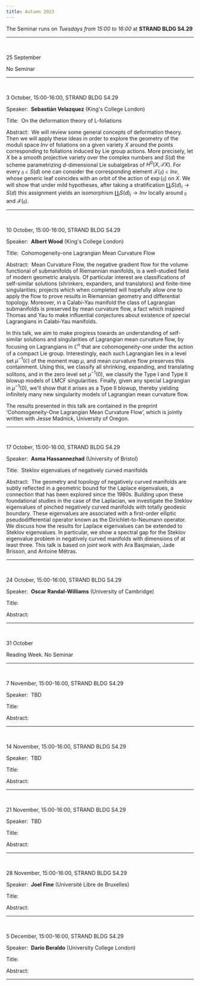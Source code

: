```yaml
---
title: Autumn 2023
---
```



The Seminar runs on *Tuesdays from 15:00 to 16:00* at **STRAND BLDG S4.29**



----------------------------------------------------------------
<br />

25 September

No Seminar

---------------------------------------------------------
<br />

3 October, 15:00-16:00, STRAND BLDG S4.29

Speaker:&nbsp; **Sebastián Velazquez** (King's College London)

Title:&nbsp;  On the deformation theory of L-foliations

Abstract:&nbsp;  We will review some general concepts of deformation theory. Then we will apply these ideas in order to explore the geometry of the moduli space $Inv$ of foliations on a given variety $X$  around the points corresponding to foliations induced by Lie group actions.  More precisely, let $X$ be a smooth projective variety over the complex numbers and $S(d)$ the scheme parametrizing $d$-dimensional Lie subalgebras of $H^0(X,\mathcal{T} X)$.  For every $\mathfrak{g} \in S(d)$ one can consider the corresponding element $\mathcal{F}(\mathfrak{g})\in Inv$, whose generic leaf coincides with an orbit of the action of $\exp(\mathfrak{g})$ on $X$. We will show that under mild hypotheses, after taking a stratification $\coprod_i S(d)_i\to S(d)$ this assignment yields an isomorphism $\coprod_i S(d)_i\to Inv$ locally around $\mathfrak{g}$ and $\mathcal{F}(\mathfrak{g})$.


-----------------------------------------------------------
<br />

10 October, 15:00-16:00, STRAND BLDG S4.29

Speaker:&nbsp; **Albert Wood** (King's College London)

Title:&nbsp; Cohomogeneity-one Lagrangian Mean Curvature Flow

Abstract:&nbsp; Mean Curvature Flow, the negative gradient flow for the volume functional of submanifolds of Riemannian manifolds, is a well-studied field of modern geometric analysis. Of particular interest are classifications of self-similar solutions (shrinkers, expanders, and translators) and finite-time singularities; projects which when completed will hopefully allow one to apply the flow to prove results in Riemannian geometry and differential topology. Moreover, in a Calabi-Yau manifold the class of Lagrangian submanifolds is preserved by mean curvature flow, a fact which inspired Thomas and Yau to make influential conjectures about existence of special Lagrangians in Calabi-Yau manifolds.

In this talk, we aim to make progress towards an understanding of self-similar solutions and singularities of Lagrangian mean curvature flow, by focusing on Lagrangians in $\mathbb{C}^n$ that are cohomogeneity-one under the action of a compact Lie group. Interestingly, each such Lagrangian lies in a level set $\mu^{-1}(c)$ of the moment map $\mu$, and mean curvature flow preserves this containment.  Using this, we classify all shrinking, expanding, and translating solitons, and in the zero level set $\mu^{-1}(0)$, we classify the Type I and Type II blowup models of LMCF singularities. Finally, given any special Lagrangian in $\mu^{-1}(0)$, we'll show that it arises as a Type II blowup, thereby yielding infinitely many new singularity models of Lagrangian mean curvature flow.

The results presented in this talk are contained in the preprint ‘Cohomogeneity-One Lagrangian Mean Curvature Flow’, which is jointly written with Jesse Madnick, University of Oregon. 

-----------------------------------------------------------
<br />

17 October, 15:00-16:00, STRAND BLDG S4.29

Speaker:&nbsp; **Asma Hassannezhad** (University of Bristol)

Title:&nbsp; Steklov eigenvalues of negatively curved manifolds

Abstract:&nbsp; The geometry and topology of negatively curved manifolds are subtly reflected in a geometric bound for the Laplace eigenvalues, a connection that has been explored since the 1980s. Building upon these foundational studies in the case of the Laplacian, we investigate the Steklov eigenvalues of pinched negatively curved manifolds with totally geodesic boundary. These eigenvalues are associated with a first-order elliptic pseudodifferential operator known as the Dirichlet-to-Neumann operator. We discuss how the results for Laplace eigenvalues can be extended to Steklov eigenvalues. In particular, we show a spectral gap for the Steklov eigenvalue problem in negatively curved manifolds with dimensions of at least three.
This talk is based on joint work with Ara Basjmaian, Jade Brisson, and Antoine Métras.

-----------------------------------------------------------
<br />

24 October, 15:00-16:00, STRAND BLDG S4.29

Speaker:&nbsp; **Oscar Randal-Williams** (University of Cambridge)

Title:&nbsp;

Abstract:&nbsp;


-----------------------------------------------------------
<br />

31 October

Reading Week. No Seminar


-----------------------------------------------------------
<br />

7 November, 15:00-16:00, STRAND BLDG S4.29

Speaker:&nbsp; TBD

Title:&nbsp;

Abstract:&nbsp;

-----------------------------------------------------------
<br />

14 November, 15:00-16:00, STRAND BLDG S4.29

Speaker:&nbsp; TBD

Title:&nbsp;

Abstract:&nbsp;

-----------------------------------------------------------
<br />

21 November, 15:00-16:00, STRAND BLDG S4.29

Speaker:&nbsp; TBD

Title:&nbsp;

Abstract:&nbsp;

-----------------------------------------------------------
<br />

28 November, 15:00-16:00, STRAND BLDG S4.29

Speaker:&nbsp; **Joel Fine** (Université Libre de Bruxelles)

Title:&nbsp;

Abstract:&nbsp;

-----------------------------------------------------------
<br />

5 December, 15:00-16:00, STRAND BLDG S4.29

Speaker:&nbsp; **Dario Beraldo** (University College London)

Title:&nbsp;

Abstract:&nbsp;

-----------------------------------------------------------
